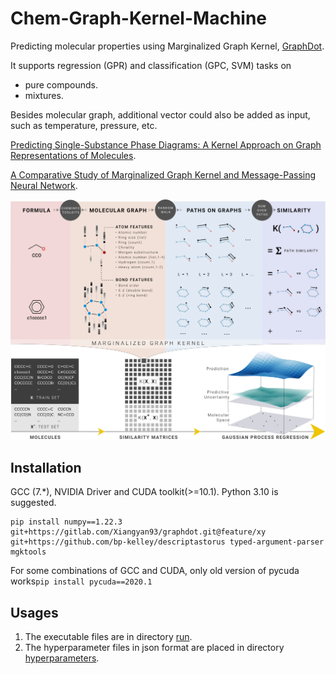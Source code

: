 # Chem-Graph-Kernel-Machine
Predicting molecular properties using Marginalized Graph Kernel, [GraphDot](https://github.com/yhtang/GraphDot).

It supports regression (GPR) and classification (GPC, SVM) tasks on
* pure compounds.
* mixtures.

Besides molecular graph, additional vector could also be added as input, such as 
temperature, pressure, etc.

[Predicting Single-Substance Phase Diagrams: A Kernel Approach on Graph Representations of Molecules](https://doi.org/10.1021/acs.jpca.1c02391).

[A Comparative Study of Marginalized Graph Kernel and Message-Passing Neural Network](https://pubs.acs.org/doi/full/10.1021/acs.jcim.1c01118).

<div align="center">
<p><img src="docs/picture/overview.png" width="1000"/></p>
</div> 

## Installation
GCC (7.*), NVIDIA Driver and CUDA toolkit(>=10.1). 
Python 3.10 is suggested.
```
pip install numpy==1.22.3 git+https://gitlab.com/Xiangyan93/graphdot.git@feature/xy git+https://github.com/bp-kelley/descriptastorus typed-argument-parser mgktools
```
For some combinations of GCC and CUDA, only old version of pycuda works```pip install pycuda==2020.1```

## Usages
1. The executable files are in directory [run](https://github.com/Xiangyan93/ChemML/tree/main/run).
2. The hyperparameter files in json format are placed in directory [hyperparameters](https://github.com/Xiangyan93/ChemML/tree/main/hyperparameters).
